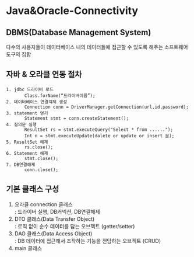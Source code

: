 # Java&Oracle-Connectivity  
## DBMS(Database Management System)  
  다수의 사용자들이 데이터베이스 내의 데이터들에 접근할 수 있도록 해주는 소프트웨어 도구의 집합
  
## 자바 & 오라클 연동 절차  
    1. jdbc 드라이버 로드
           Class.forName(“드라이버이름”); 
    2. 데이터베이스 연결객체 생성
           Connection conn = DriverManager.getConnection(url,id,password);
    3. statement 얻기
           Statement stmt = conn.createStatement(); 
    4. 질의문 실행 
           ResultSet rs = stmt.executeQuery("Select * from ......");
           Int n = stmt.executeUpdate(dalete or update or insert 문);
    5. ResultSet 해제 
           rs.close(); 
    6. Statement 해제 
           stmt.close(); 
    7. DB연결해제 
           conn.close(); 

## 기본 클래스 구성  
1. 오라클 connection 클래스  
    : 드라이버 실행, DB커넥션, DB연결해제
2. DTO 클래스(Data Transfer Object)  
    : 로직 없이 순수 데이터를 담는 오브젝트 (getter/setter)  
3. DAO 클래스(Data Access Object)  
    : DB 데이터에 접근해서 조작하는 기능을 전담하는 오브젝트 (CRUD)  
4. main 클래스  

